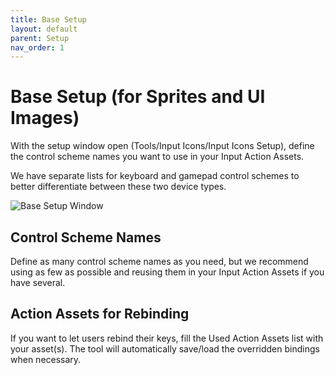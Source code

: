 ```yaml
---
title: Base Setup
layout: default
parent: Setup
nav_order: 1
---
```


# Base Setup (for Sprites and UI Images)

With the setup window open (Tools/Input Icons/Input Icons Setup), define the control scheme names you want to use in your Input Action Assets.

We have separate lists for keyboard and gamepad control schemes to better differentiate between these two device types.

![Base Setup Window](/input-icons-documentation/assets/images/base-setup.png)

## Control Scheme Names

Define as many control scheme names as you need, but we recommend using as few as possible and reusing them in your Input Action Assets if you have several.

## Action Assets for Rebinding

If you want to let users rebind their keys, fill the Used Action Assets list with your asset(s). The tool will automatically save/load the overridden bindings when necessary.